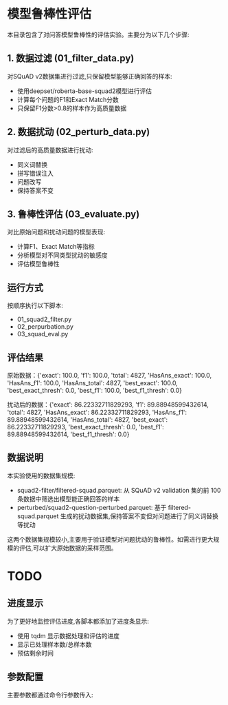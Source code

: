 # 模型鲁棒性评估

本目录包含了对问答模型鲁棒性的评估实验。主要分为以下几个步骤:

## 1. 数据过滤 (01_filter_data.py)

对SQuAD v2数据集进行过滤,只保留模型能够正确回答的样本:

- 使用deepset/roberta-base-squad2模型进行评估
- 计算每个问题的F1和Exact Match分数
- 只保留F1分数>0.8的样本作为高质量数据

## 2. 数据扰动 (02_perturb_data.py) 

对过滤后的高质量数据进行扰动:

- 同义词替换
- 拼写错误注入
- 问题改写
- 保持答案不变

## 3. 鲁棒性评估 (03_evaluate.py)

对比原始问题和扰动问题的模型表现:

- 计算F1、Exact Match等指标
- 分析模型对不同类型扰动的敏感度
- 评估模型鲁棒性

## 运行方式

按顺序执行以下脚本:
- 01_squad2_filter.py
- 02_perpurbation.py
- 03_squad_eval.py

## 评估结果
原始数据：{'exact': 100.0, 'f1': 100.0, 'total': 4827, 'HasAns_exact': 100.0, 'HasAns_f1': 100.0, 'HasAns_total': 4827, 'best_exact': 100.0, 'best_exact_thresh': 0.0, 'best_f1': 100.0, 'best_f1_thresh': 0.0}

扰动后的数据：{'exact': 86.22332711829293, 'f1': 89.88948599432614, 'total': 4827, 'HasAns_exact': 86.22332711829293, 'HasAns_f1': 89.88948599432614, 'HasAns_total': 4827, 'best_exact': 86.22332711829293, 'best_exact_thresh': 0.0, 'best_f1': 89.88948599432614, 'best_f1_thresh': 0.0}



## 数据说明

本实验使用的数据集规模:

- squad2-filter/filtered-squad.parquet: 从 SQuAD v2 validation 集的前 100 条数据中筛选出模型能正确回答的样本
- perturbed/squad2-question-perturbed.parquet: 基于 filtered-squad.parquet 生成的扰动数据集,保持答案不变但对问题进行了同义词替换等扰动

这两个数据集规模较小,主要用于验证模型对问题扰动的鲁棒性。如需进行更大规模的评估,可以扩大原始数据的采样范围。



# TODO
## 进度显示

为了更好地监控评估进度,各脚本都添加了进度条显示:

- 使用 tqdm 显示数据处理和评估的进度
- 显示已处理样本数/总样本数
- 预估剩余时间

## 参数配置

主要参数都通过命令行参数传入:





 